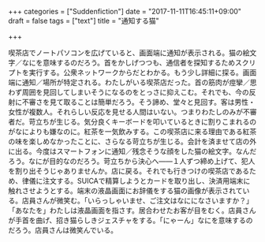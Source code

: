 +++
categories = ["Suddenfiction"]
date = "2017-11-11T16:45:11+09:00"
draft = false
tags = ["text"]
title = "通知する猫"

+++

喫茶店でノートパソコンを広げていると、画面端に通知が表示される。猫の絵文字／なにを意味するのだろう。首をかしげつつも、通信者を探知するためスクリプトを実行する。公衆ネットワークからだとわかる。もう少し詳細に探る。画面端に通知／場所が特定される。わたしがいる喫茶店だった。首の筋肉が痙攣／思わず周囲を見回してしまいそうになるのをとっさに抑えこむ。それでも、今の反射に不審さを見て取ることは簡単だろう。そう諦め、堂々と見回す。客は男性・女性が複数人。それらしい反応を見せる人間はいない。つまりわたしのみが不審者だ。苛立ちが生じる。気分良くキーボードを叩いているときに割りこまれるのがなによりも嫌なのに。紅茶を一気飲みする。この喫茶店に来る理由である紅茶の味を楽しめなかったことに、さらなる苛立ちが生じる。会計を済ませて店の外に出る。今度はスマートフォンに通知／残念そうな顔をした猫の絵文字。なんだろう。なにが目的なのだろう。苛立ちから決心へ——１人ずつ締め上げて、犯人を割り出そうじゃありませんか。店に戻る。それでも行きつけの喫茶店であるため、律儀に注文する。SUICAで精算しようとカードを取り出し、決済用端末に触れさせようとする。端末の液晶画面にお辞儀をする猫の画像が表示されている。店員さんが微笑む。「いらっしゃいませ、ご注文はなにになさいますか？」「あなたを」わたしは液晶画面を指さす。居合わせたお客が目をむく。店員さんが手首を曲げ、招き猫らしきジェスチャをする。「にゃーん」なにを意味するのだろう。店員さんは微笑んでいる。
